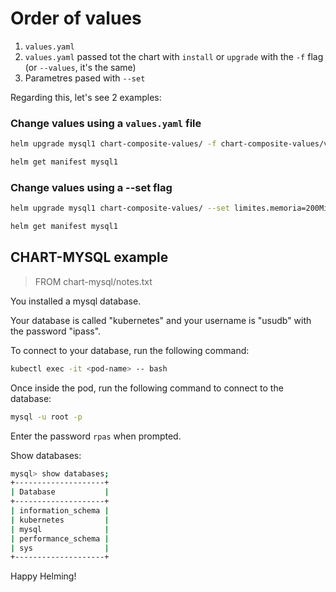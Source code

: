 # Order of values
1. `values.yaml`
2. `values.yaml` passed tot the chart with `install` or `upgrade` with the `-f` flag (or `--values`, it's the same)
3. Parametres pased with `--set`

Regarding this, let's see 2 examples:

### Change values using a `values.yaml` file
```bash
helm upgrade mysql1 chart-composite-values/ -f chart-composite-values/values1.yaml

helm get manifest mysql1
```

### Change values using a --set flag
```bash
helm upgrade mysql1 chart-composite-values/ --set limites.memoria=200Mi

helm get manifest mysql1
```


## CHART-MYSQL example
> FROM chart-mysql/notes.txt

You installed a mysql database.

Your database is called "kubernetes" and your username is "usudb" with the password "ipass".

To connect to your database, run the following command:
```bash
kubectl exec -it <pod-name> -- bash
```
Once inside the pod, run the following command to connect to the database:
```bash
mysql -u root -p
```
Enter the password `rpas` when prompted.

Show databases:
```bash
mysql> show databases;
+--------------------+
| Database           |
+--------------------+
| information_schema |
| kubernetes         |
| mysql              |
| performance_schema |
| sys                |
+--------------------+
```

Happy Helming!